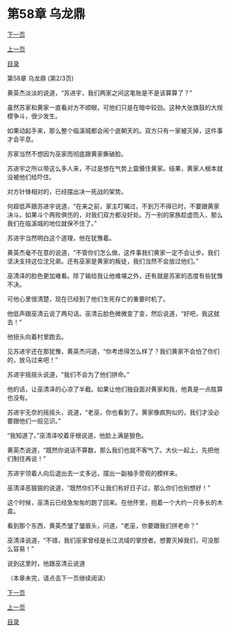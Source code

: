 <h1>第58章   乌龙鼎</h1>
            <div><p><a href="./0173_%E7%AC%AC58%E7%AB%A0_%E4%B9%8C%E9%BE%99%E9%BC%8E.md">下一页</a></p><p><a href="./0171_%E7%AC%AC58%E7%AB%A0_%E4%B9%8C%E9%BE%99%E9%BC%8E.md">上一页</a></p><p><a href="../">目录</a></p></div>
            <div><p>第58章   乌龙鼎 (第2/3页)</p><p>黄英杰淡淡的说道，“苏进宇，我们两家之间这笔账是不是该算算了？”</p><p>虽然苏家和黄家一直看对方不顺眼，可他们只是在暗中较劲。这种大张旗鼓的大规模争斗，很少发生。</p><p>如果动起手来，那么整个临溪城都会闹个底朝天的。双方只有一家被灭掉，这件事才会平息。</p><p>苏家当然不想因为巫家而彻底跟黄家撕破脸。</p><p>苏进宇之所以带这么多人来，不过是想在气势上震慑住黄家。结果，黄家人根本就没被他们给吓住。</p><p>对方针锋相对的，已经摆出决一死战的架势。</p><p>何超低声跟苏进宇说道，“在来之前，家主叮嘱过，不到万不得已时，不要跟黄家决斗。如果斗个两败俱伤的，对我们双方都没好处。万一别的家族趁虚而入，那么我们在临溪城的地位就保不住了。”</p><p>苏进宇当然明白这个道理，他在犹豫着。</p><p>黄英杰毫不在意的说道，“不管你们怎么做，这件事我们黄家一定不会让步。我们坚决支持这位沈兄弟。还有巫家是黄家的叛徒，我们当然不会放过他们。”</p><p>巫清泽的脸色更加难看。除了输给我让他难堪之外，还有就是苏家的态度有些犹豫不决。</p><p>可他心里很清楚，现在已经到了他们生死存亡的重要时机了。</p><p>他低声跟巫清云说了两句话。巫清云脸色微微变了变，然后说道，“好吧，我这就去！”</p><p>他扭头向着村里跑去。</p><p>见苏进宇还在那犹豫，黄英杰问道，“你考虑得怎么样了？我们黄家不会怕了你们的，放马过来吧！”</p><p>苏进宇摇摇头说道，“我们不会为了他们拼命。”</p><p>他的话，让巫清泽的心凉了半截。如果让他们独自面对黄家和我，他真是一点胜算也没有。</p><p>苏进宇无奈的摇摇头，说道，“老巫，你也看到了。黄家像疯狗似的，我们才没必要跟他们一般见识。”</p><p>“我知道了。”巫清泽咬着牙根说道，他脸上满是狠色。</p><p>黄英杰说道，“既然你说话不算数，那么我们也就不客气了。大伙一起上，先把他们制住再说！”</p><p>苏进宇领着人向后退出去一丈多远，摆出一副袖手旁观的模样来。</p><p>巫清泽恶狠狠的说道，“既然你们不让我们有好日子过，那么你们也别想好！”</p><p>这个时候，巫清云已经急匆匆的跑了回来。在他怀里，抱着一个大约一尺多长的木盒。</p><p>看到那个东西，黄英杰皱了皱眉头，问道，“老巫，你要跟我们拼老命？”</p><p>巫清泽说道，“不错，我们巫家曾经是长江流域的掌控者。想要灭掉我们，可没那么容易！”</p><p>说到这里时，他跟巫清云说道</p><p>（本章未完，请点击下一页继续阅读）</p></div>
            <div><p><a href="./0173_%E7%AC%AC58%E7%AB%A0_%E4%B9%8C%E9%BE%99%E9%BC%8E.md">下一页</a></p><p><a href="./0171_%E7%AC%AC58%E7%AB%A0_%E4%B9%8C%E9%BE%99%E9%BC%8E.md">上一页</a></p><p><a href="../">目录</a></p></div>